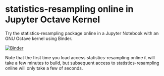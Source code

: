 # statistics-resampling online in Jupyter Octave Kernel

Try the statistics-resampling package online in a Jupyter Notebook with an GNU Octave kernel using Binder. 

[![Binder](https://mybinder.org/badge.svg)](https://mybinder.org/v2/gh/acpennlab/octave-binder/master?filepath=statistics-resampling.ipynb)

Note that the first time you load access statistics-resampling online it will take a few minutes to build, but subsequent access to statistics-resampling online will only take a few of seconds.

